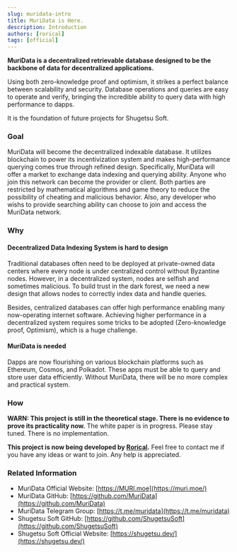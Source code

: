 ```yaml
---
slug: muridata-intro
title: MuriData is Here.
description: Introduction
authors: [rorical]
tags: [official]
---
```


**MuriData is a decentralized retrievable database designed to be the backbone of data for decentralized applications.**

Using both zero-knowledge proof and optimism, it strikes a perfect balance between scalability and security. 
Database operations and queries are easy to operate and verify, bringing the incredible ability to query data with high performance to dapps.

It is the foundation of future projects for Shugetsu Soft.

<!--truncate-->

### Goal

MuriData will become the decentralized indexable database.
It utilizes blockchain to power its incentivization system and makes high-performance querying comes true through refined design.
Specifically, MuriData will offer a market to exchange data indexing and querying ability. Anyone who join this network can become the provider or client. Both parties are restricted by mathematical algorithms and game theory to reduce the possibility of cheating and malicious behavior. Also, any developer who wishs to provide searching ability can choose to join and access the MuriData network.

### Why

#### Decentralized Data Indexing System is hard to design

Traditional databases often need to be deployed at private-owned data centers where every node is under centralized control without Byzantine nodes. However, in a decentralized system, nodes are selfish and sometimes malicious. To build trust in the dark forest, we need a new design that allows nodes to correctly index data and handle queries.

Besides, centralized databases can offer high performance enabling many now-operating internet software. Achieving higher performance in a decentralized system requires some tricks to be adopted (Zero-knowledge proof, Optimism), which is a huge challenge.

#### MuriData is needed

Dapps are now flourishing on various blockchain platforms such as Ethereum, Cosmos, and Polkadot. These apps must be able to query and store user data efficiently. Without MuriData, there will be no more complex and practical system.

### How

**WARN: This project is still in the theoretical stage. There is no evidence to prove its practicality now.**
The white paper is in progress. Please stay tuned.
There is no implementation.

**This project is now being developed by [Rorical](https://github.com/Rorical).**
Feel free to contact me if you have any ideas or want to join.
Any help is appreciated.

### Related Information

-   MuriData Official Website: [https://MURI.moe](https://muri.moe/)
-   MuriData GitHub: [https://github.com/MuriData](https://github.com/MuriData)
-   MuriData Telegram Group: [https://t.me/muridata](https://t.me/muridata)
-   Shugetsu Soft GitHub: [https://github.com/ShugetsuSoft](https://github.com/ShugetsuSoft)
-   Shugetsu Soft Official Website: [https://shugetsu.dev/](https://shugetsu.dev/)
